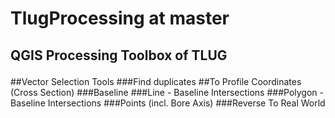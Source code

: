 # TlugProcessing at master


## QGIS Processing Toolbox of TLUG</p>
##Vector Selection Tools
###Find duplicates
##To Profile Coordinates (Cross Section)
###Baseline
###Line - Baseline Intersections
###Polygon - Baseline Intersections
###Points (incl. Bore Axis)
###Reverse To Real World
